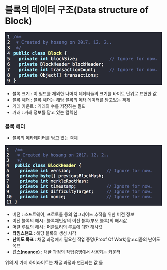 # 블록의 데이터 구조(Data structure of Block)
![Image](Data-structure-code01.PNG)
- 블록 크기 : 이 필드를 제외한 나머지 데이터들의 크기를 바이트 단위로 표현한 값
- 블록 헤더 : 블록 헤더는 해당 블록의 메타 데이터를 담고있는 객체
- 거래 카운트 : 거래의 수를 저장하는 필드
- 거래 : 거래 정보를 담고 있는 컬렉션

### 블록 헤더
- 블록의 메타데이터를 담고 있는 객체

![Image](Data-structure-code02.PNG)
- 버전 : 소프트웨어, 프로토콜 등의 업그레이드 추적을 위한 버전 정보
- 이전 블록의 해시 : 블록체인상의 이전 블록(부모 블록)의 해시값
- 머클 루트의 해시 : 머클트리의 루트에 대한 해시값
- **타임스탬프** : 해당 블록의 생성 시각
- **난이도 목표** : 채굴 과정에서 필요한 작업 증명(Proof Of Work)알고리즘의 난이도 목표
- **넌스(nounce)** : 채굴 과정의 작업증명에서 사용되는 카운터

위의 세 가지 하이라이트는 채굴 과정과 연관되는 값 들